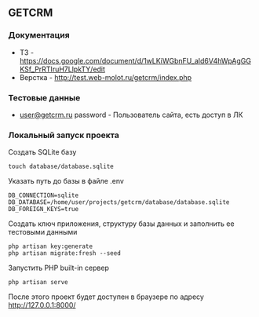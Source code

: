## GETCRM

### Документация

- ТЗ - https://docs.google.com/document/d/1wLKiWGbnFU_aId6V4hWpAgGGKSf_PrRTIruH7LlpkTY/edit
- Верстка - http://test.web-molot.ru/getcrm/index.php

### Тестовые данные

- user@getcrm.ru password - Пользователь сайта, есть доступ в ЛК

### Локальный запуск проекта

Создать SQLite базу

```
touch database/database.sqlite
```

Указать путь до базы в файле .env

```
DB_CONNECTION=sqlite
DB_DATABASE=/home/user/projects/getcrm/database/database.sqlite
DB_FOREIGN_KEYS=true
```

Создать ключ приложения, структуру базы данных и заполнить ее тестовыми данными

```
php artisan key:generate
php artisan migrate:fresh --seed
```

Запустить PHP built-in сервер

```
php artisan serve
```

После этого проект будет доступен в браузере по адресу http://127.0.0.1:8000/

